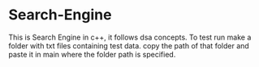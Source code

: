 # Search-Engine
This is Search Engine in c++, it follows dsa concepts.
To test run make a folder with txt files containing test data. copy the path of that folder and paste it in main where the folder path is specified. 
